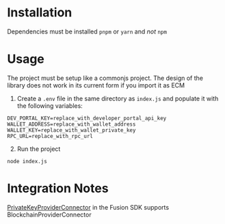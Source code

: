 # Installation
Dependencies must be installed `pnpm` or `yarn` and *not* `npm`

# Usage
The project must be setup like a commonjs project. The design of the library does not work in its current form if you import it as ECM

1. Create a `.env` file in the same directory as `index.js` and populate it with the following variables:

```
DEV_PORTAL_KEY=replace_with_developer_portal_api_key
WALLET_ADDRESS=replace_with_wallet_address
WALLET_KEY=replace_with_wallet_private_key
RPC_URL=replace_with_rpc_url
```
2. Run the project
```
node index.js
```

# Integration Notes

[PrivateKeyProviderConnector](https://github.com/1inch/fusion-sdk/blob/bd6bbffffc632602e304ace33dc69c40256d7efa/src/connector/blockchain/private-key-provider.connector.ts#L7-L7) in the Fusion SDK supports BlockchainProviderConnector
